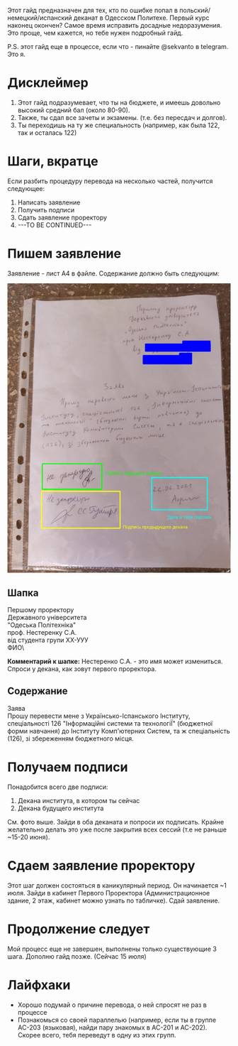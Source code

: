 Этот гайд предназначен для тех, кто по ошибке попал в польский/немецкий/испанский деканат в Одесском Политехе. Первый курс наконец окончен? Самое время исправить досадные недоразумения. Это проще, чем кажется, но тебе нужен подробный гайд.

P.S. этот гайд еще в процессе, если что - пинайте @sekvanto в telegram. Это я.

# Дисклеймер
1. Этот гайд подразумевает, что ты на бюджете, и имеешь довольно высокий средний бал (около 80-90).
2. Также, ты сдал все зачеты и экзамены. (т.е. без пересдач и долгов).
3. Ты переходишь на ту же специальность (например, как была 122, так и осталась 122)

# Шаги, вкратце
Если разбить процедуру перевода на несколько частей, получится следующее:

1. Написать заявление
2. Получить подписи
3. Сдать заявление проректору
4. ---TO BE CONTINUED---

# Пишем заявление
Заявление - лист А4 в файле. Содержание должно быть следующим:

![dec](/img/declaration.png)

## Шапка
Першому проректору\
Державного університета\
"Одеська Політехніка"\
проф. Нестеренку С.А.\
від студента групи ХХ-УУУ\
ФИО\

**Комментарий к шапке:** Нестеренко С.А. - это имя может измениться. Спроси у декана, как зовут первого проректора.

## Содержание
Заява\
Прошу перевести мене з Українсько-Іспанського Інституту, спеціальності 126 "Інформаційні системи та технологіЇ" (бюджетної форми навчання) до Інституту Комп'ютерних Систем, та ж спеціальність (126), зі збереженням бюджетного місця.

# Получаем подписи
Понадобится всего две подписи:

1. Декана института, в котором ты сейчас
2. Декана будущего института

См. фото выше. Зайди в оба деканата и попроси их подписать. Крайне желательно делать это уже после закрытия всех сессий (т.е не раньше ~15-20 июня).

# Сдаем заявление проректору
Этот шаг должен состояться в каникулярный период. Он начинается ~1 июля. Зайди в кабинет Первого Проректора (Администрационное здание, 2 этаж, кабинет можно узнать по табличке). Сдай заявление.

# Продолжение следует
Мой процесс еще не завершен, выполнены только существующие 3 шага. Дополню гайд позже. (Сейчас 15 июля)

# Лайфхаки
* Хорошо подумай о причине перевода, о ней спросят не раз в процессе
* Познакомься со своей параллелью (например, если ты в группе АС-203 (языковая), найди пару знакомых в АС-201 и АС-202). Скорее всего, тебя переведут в одну из этих групп.
